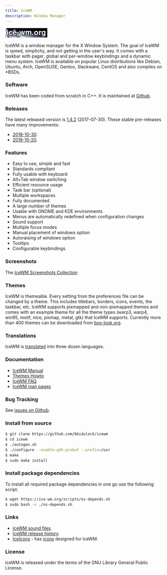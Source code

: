 ```yaml
---
title: IceWM
description: Window Manager
---
```


[![IceWM website logo][1]][2]

IceWM is a window manager for the X Window System.
The goal of IceWM is speed, simplicity,
and not getting in the user's way.
It comes with a taskbar with pager,
global and per-window keybindings
and a dynamic menu system.
IceWM is available on popular Linux distributions like
Debian, Ubuntu, Arch, OpenSUSE, Gentoo, Slackware, CentOS
and also compiles on \*BSDs.

### Software

IceWM has been coded from scratch in C++.
It is maintained at [Github][3].

### Releases

The latest released version is [1.4.2][4] (2017-07-30).
These stable pre-releases have many improvements:
- [2018-10-30](https://github.com/ice-wm/beta/releases/download/1.4.2.1663/icewm-1.4.2.1663.tar.xz).
- [2018-10-20](https://github.com/ice-wm/beta/releases/download/1.4.2.1627/icewm-1.4.2.1627.tar.xz).

### Features

- Easy to use, simple and fast
- Standards compliant
- Fully usable with keyboard
- Alt+Tab window switching
- Efficient resource usage
- Task bar (optional)
- Multiple workspaces
- Fully documented
- A large number of themes
- Usable with GNOME and KDE environments
- Menus are automatically redefined when configuration changes
- Sound support
- Multiple focus modes
- Manual placement of windows option
- Autoraising of windows option
- Tooltips
- Configurable keybindings

### Screenshots

The [IceWM Screenshots Collection](screenshots)

### Themes

IceWM is themeable. Every setting from the preferences file can be changed
by a theme. This includes titlebars, borders, icons, events, the taskbar,
etc. IceWM supports pixmapped and non-pixmapped themes and comes with an
example theme for all the theme types (warp3, warp4, win95, motif, nice,
pixmap, metal, gtk) that IceWM supports.
Currently more than 400 themes can be downloaded from
[box-look.org][6].

### Translations

IceWM is [translated][8] into three dozen languages.

### Documentation

- [IceWM Manual](manual)
- [Themes Howto](themes)
- [IceWM FAQ](FAQ)
- [IceWM man pages](man)

### Bug Tracking

See [issues on Github][5].

### Install from source

```bash
$ git clone https://github.com/bbidulock/icewm
$ cd icewm
$ ./autogen.sh
$ ./configure --enable-gdk-pixbuf --prefix=/usr
$ make
$ sudo make install
```
### Install package dependencies

To install all required package dependencies
in one go use the following script.

```bash
$ wget https://ice-wm.org/scripts/os-depends.sh
$ sudo bash -x ./os-depends.sh
```

### Links

- [IceWM sound files](icewm-sounds).
- [IceWM release history](versions.html).
- [IceIcons][7] - has [icons][9] designed for IceWM.

### License

IceWM is released under the terms of the GNU Library General Public License.

[1]: images/logom.jpg "ice-wm.org"
[2]: https://ice-wm.org
[3]: https://github.com/bbidulock/icewm
[4]: https://github.com/bbidulock/icewm/releases
[5]: https://github.com/bbidulock/icewm/issues
[6]: https://themes.ice-wm.org
[7]: https://sandbox.cz/~covex/icewm/iceicons/
[8]: https://l10n.opensuse.org/projects/icewm/icewm-1-4-branch/
[9]: https://sandbox.cz/~covex/icewm/iceicons/iceicons-default-0.10.0.tar.gz
